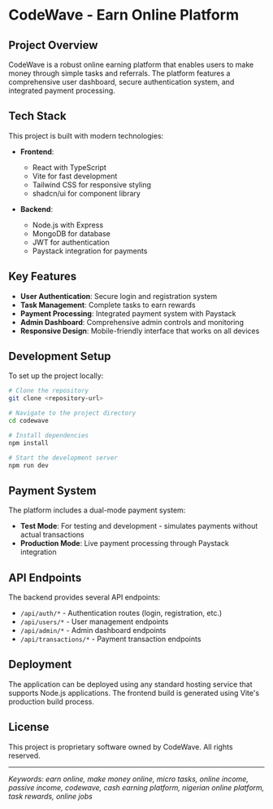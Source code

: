 
# CodeWave - Earn Online Platform

## Project Overview

CodeWave is a robust online earning platform that enables users to make money through simple tasks and referrals. The platform features a comprehensive user dashboard, secure authentication system, and integrated payment processing.

## Tech Stack

This project is built with modern technologies:

- **Frontend**: 
  - React with TypeScript
  - Vite for fast development
  - Tailwind CSS for responsive styling
  - shadcn/ui for component library

- **Backend**:
  - Node.js with Express
  - MongoDB for database
  - JWT for authentication
  - Paystack integration for payments

## Key Features

- **User Authentication**: Secure login and registration system
- **Task Management**: Complete tasks to earn rewards
- **Payment Processing**: Integrated payment system with Paystack
- **Admin Dashboard**: Comprehensive admin controls and monitoring
- **Responsive Design**: Mobile-friendly interface that works on all devices

## Development Setup

To set up the project locally:

```sh
# Clone the repository
git clone <repository-url>

# Navigate to the project directory
cd codewave

# Install dependencies
npm install

# Start the development server
npm run dev
```

## Payment System

The platform includes a dual-mode payment system:

- **Test Mode**: For testing and development - simulates payments without actual transactions
- **Production Mode**: Live payment processing through Paystack integration

## API Endpoints

The backend provides several API endpoints:

- `/api/auth/*` - Authentication routes (login, registration, etc.)
- `/api/users/*` - User management endpoints
- `/api/admin/*` - Admin dashboard endpoints
- `/api/transactions/*` - Payment transaction endpoints

## Deployment

The application can be deployed using any standard hosting service that supports Node.js applications. The frontend build is generated using Vite's production build process.

## License

This project is proprietary software owned by CodeWave. All rights reserved.

---

*Keywords: earn online, make money online, micro tasks, online income, passive income, codewave, cash earning platform, nigerian online platform, task rewards, online jobs*
